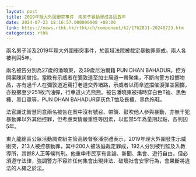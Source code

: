 ```yaml
---
layout: post
title: 2019年理大外圍衝突事件　兩男子暴動罪成各囚五年　
date: 2024-07-23 18:16:57.000000000 +08:00
link: https://news.rthk.hk/rthk/ch/component/k2/1762831-20240723.htm
categories: rthk
---
```


兩名男子涉及2019年理大外圍衝突事件，於區域法院被裁定暴動罪罪成，兩人各被判囚5年。

兩名被告分別為27歲的潘曉東，及39歲尼泊爾籍 PUN DHAN BAHADUR。控方開案陳詞曾指，當晚有示威者在彌敦道至加士居道一帶聚集，不斷向警方投擲物品，亦有過千人在彌敦道近窩打老道交界堵路，示威者以雨傘遮擋催淚彈並回擲，亦投擲至少251枚汽油彈，行車道火光熊熊。被告潘曉東被捕時穿白色T裇、黑色褲、黑口罩等，PUN DHAN BAHADUR穿灰色T恤及長褲、黑色拖鞋。

法官謝沈智慧同意兩名被告在案中沒有號召、帶領、鼓吹他人參與暴動，亦無干犯暴動罪以外其他控罪，但考慮案情嚴重性等因素，以監禁5年為量刑起點，各判囚5年。

東九龍總區公眾活動調查組主管高級督察潘崇禮表示，2019年理大外圍發生示威衝突，213人被控暴動罪，其中200人被法庭裁定罪成，192人分別被判監及入教導所，其餘8人正等候判刑。他重申市民享有言論、新聞、集會、遊行自由，但必須遵守法律，強調警方不容許任何集會出現非法、破壞社會安寧行為，會果斷將違法的人繩之於法。
